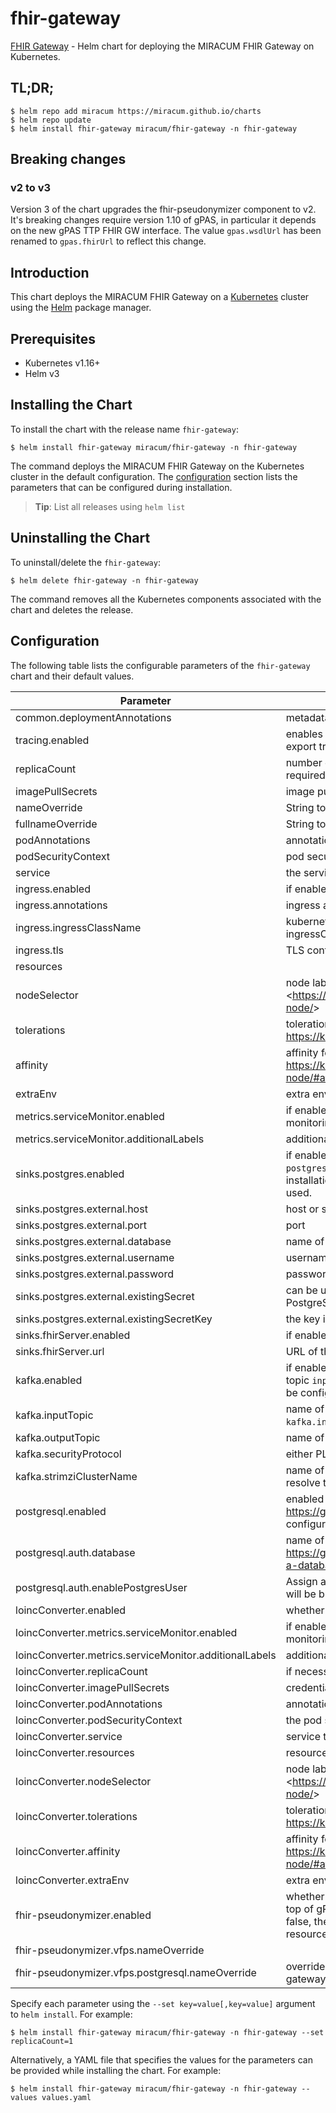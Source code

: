 # fhir-gateway

[FHIR Gateway](https://github.com/miracum/fhir-gateway) - Helm chart for deploying the MIRACUM FHIR Gateway on Kubernetes.

## TL;DR;

```console
$ helm repo add miracum https://miracum.github.io/charts
$ helm repo update
$ helm install fhir-gateway miracum/fhir-gateway -n fhir-gateway
```

## Breaking changes

### v2 to v3

Version 3 of the chart upgrades the fhir-pseudonymizer component to v2. It's breaking changes require version 1.10 of gPAS, in particular it depends
on the new gPAS TTP FHIR GW interface. The value `gpas.wsdlUrl` has been renamed to `gpas.fhirUrl` to reflect this change.

## Introduction

This chart deploys the MIRACUM FHIR Gateway on a [Kubernetes](http://kubernetes.io) cluster using the [Helm](https://helm.sh) package manager.

## Prerequisites

- Kubernetes v1.16+
- Helm v3

## Installing the Chart

To install the chart with the release name `fhir-gateway`:

```console
$ helm install fhir-gateway miracum/fhir-gateway -n fhir-gateway
```

The command deploys the MIRACUM FHIR Gateway on the Kubernetes cluster in the default configuration. The [configuration](#configuration) section lists the parameters that can be configured during installation.

> **Tip**: List all releases using `helm list`

## Uninstalling the Chart

To uninstall/delete the `fhir-gateway`:

```console
$ helm delete fhir-gateway -n fhir-gateway
```

The command removes all the Kubernetes components associated with the chart and deletes the release.

## Configuration

The following table lists the configurable parameters of the `fhir-gateway` chart and their default values.

| Parameter                                              | Description                                                                                                                                                                                                                                       | Default                                                          |
| ------------------------------------------------------ | ------------------------------------------------------------------------------------------------------------------------------------------------------------------------------------------------------------------------------------------------- | ---------------------------------------------------------------- |
| common.deploymentAnnotations                           | metadata.annotations to apply to all deployments                                                                                                                                                                                                  | <code>{}</code>                                                  |
| tracing.enabled                                        | enables tracing for all supported components by default, the components export traces in Jaeger format to `localhost:16686`                                                                                                                       | <code>false</code>                                               |
| replicaCount                                           | number of replicas. The application is well-suited to scale horizontally if required.                                                                                                                                                             | <code>1</code>                                                   |
| imagePullSecrets                                       | image pull secrets for the pod                                                                                                                                                                                                                    | <code>[]</code>                                                  |
| nameOverride                                           | String to partially override fullname template (will maintain the release name)                                                                                                                                                                   | <code>""</code>                                                  |
| fullnameOverride                                       | String to fully override fullname template                                                                                                                                                                                                        | <code>""</code>                                                  |
| podAnnotations                                         | annotations to apply to the pod                                                                                                                                                                                                                   | <code>{}</code>                                                  |
| podSecurityContext                                     | pod security context                                                                                                                                                                                                                              | <code>{}</code>                                                  |
| service                                                | the service used to expose the FHIR GW REST endpoint                                                                                                                                                                                              | <code>{"metricsPort":8081,"port":8080,"type":"ClusterIP"}</code> |
| ingress.enabled                                        | if enabled, create an Ingress to expose the FHIR Gateway outside the cluster                                                                                                                                                                      | <code>false</code>                                               |
| ingress.annotations                                    | ingress annotations                                                                                                                                                                                                                               | <code>{}</code>                                                  |
| ingress.ingressClassName                               | kubernetes.io/ingress.class: nginx kubernetes.io/tls-acme: "true" ingressClassName field                                                                                                                                                          | <code>""</code>                                                  |
| ingress.tls                                            | TLS config                                                                                                                                                                                                                                        | <code>[]</code>                                                  |
| resources                                              |                                                                                                                                                                                                                                                   | <code>{}</code>                                                  |
| nodeSelector                                           | node labels for pods assignment see: <<https://kubernetes.io/docs/concepts/scheduling-eviction/assign-pod-node/>>                                                                                                                                 | <code>{}</code>                                                  |
| tolerations                                            | tolerations for pods assignment see: <https://kubernetes.io/docs/concepts/configuration/taint-and-toleration/>                                                                                                                                    | <code>[]</code>                                                  |
| affinity                                               | affinity for pods assignment see: <https://kubernetes.io/docs/concepts/configuration/assign-pod-node/#affinity-and-anti-affinity>                                                                                                                 | <code>{}</code>                                                  |
| extraEnv                                               | extra environment vars to set on the FHIR gateway container                                                                                                                                                                                       | <code>[]</code>                                                  |
| metrics.serviceMonitor.enabled                         | if enabled, creates a ServiceMonitor instance for Prometheus Operator-based monitoring                                                                                                                                                            | <code>false</code>                                               |
| metrics.serviceMonitor.additionalLabels                | additional labels for the ServiceMonitor resource, e.g. `release: prometheus`                                                                                                                                                                     | <code>{}</code>                                                  |
| sinks.postgres.enabled                                 | if enabled, writes all received FHIR resources to a Postgres DB if `postgresql.enabled=true`, then a Postgres DB is started as part of this installation. If `postgresql.enabled=false`, then `sinks.postgres.external.*` is used.                | <code>true</code>                                                |
| sinks.postgres.external.host                           | host or server name                                                                                                                                                                                                                               | <code>""</code>                                                  |
| sinks.postgres.external.port                           | port                                                                                                                                                                                                                                              | <code>"5432"</code>                                              |
| sinks.postgres.external.database                       | name of the database to connect to                                                                                                                                                                                                                | <code>""</code>                                                  |
| sinks.postgres.external.username                       | username to authenticate as                                                                                                                                                                                                                       | <code>""</code>                                                  |
| sinks.postgres.external.password                       | password for the user                                                                                                                                                                                                                             | <code>""</code>                                                  |
| sinks.postgres.external.existingSecret                 | can be used to specify the name of an existing secret containing the PostgreSQL password. An alternative to setting the password above.                                                                                                           | <code>""</code>                                                  |
| sinks.postgres.external.existingSecretKey              | the key inside the `existingSecret` containing the password.                                                                                                                                                                                      | <code>"postgresql-password"</code>                               |
| sinks.fhirServer.enabled                               | if enabled, sends all received resources to the specified FHIR server                                                                                                                                                                             | <code>false</code>                                               |
| sinks.fhirServer.url                                   | URL of the FHIR server. Support for authentication is not implemented.                                                                                                                                                                            | <code>""</code>                                                  |
| kafka.enabled                                          | if enabled, the FHIR Gateway will read resources from the specified Kafka topic `inputTopic` and write them to `outputTopic`. Requires the Kafka cluster to be configured using <https://strimzi.io/>.                                            | <code>false</code>                                               |
| kafka.inputTopic                                       | name of the Kafka topic to read resources from DEPRECATED: use `kafka.inputTopics` (note the s) instead.                                                                                                                                          | <code>fhir-raw</code>                                            |
| kafka.outputTopic                                      | name of the topic to write processed resources to                                                                                                                                                                                                 | <code>fhir.post-gatway</code>                                    |
| kafka.securityProtocol                                 | either PLAINTEXT or SSL                                                                                                                                                                                                                           | <code>PLAINTEXT</code>                                           |
| kafka.strimziClusterName                               | name of the Strimzi Kafka CRD this gateway should connect to. This is used to resolve the Kafka bootstrap service.                                                                                                                                | <code>"my-cluster"</code>                                        |
| postgresql.enabled                                     | enabled the included Postgres DB see <https://github.com/bitnami/charts/tree/master/bitnami/postgresql> for configuration options                                                                                                                 | <code>true</code>                                                |
| postgresql.auth.database                               | name of the database to create see: <https://github.com/bitnami/containers/tree/main/bitnami/postgresql#creating-a-database-on-first-run>                                                                                                         | <code>"fhir_gateway"</code>                                      |
| postgresql.auth.enablePostgresUser                     | Assign a password to the "postgres" admin user. Otherwise, remote access will be blocked for this user                                                                                                                                            | <code>true</code>                                                |
| loincConverter.enabled                                 | whether to enable the LOINC conversion and harmonization service                                                                                                                                                                                  | <code>true</code>                                                |
| loincConverter.metrics.serviceMonitor.enabled          | if enabled, creates a ServiceMonitor instance for Prometheus Operator-based monitoring                                                                                                                                                            | <code>false</code>                                               |
| loincConverter.metrics.serviceMonitor.additionalLabels | additional labels for the ServiceMonitor resource, e.g. `release: prometheus`                                                                                                                                                                     | <code>{}</code>                                                  |
| loincConverter.replicaCount                            | if necessary, the service can easily scale horizontally                                                                                                                                                                                           | <code>1</code>                                                   |
| loincConverter.imagePullSecrets                        | credentials to use when pulling the image                                                                                                                                                                                                         | <code>[]</code>                                                  |
| loincConverter.podAnnotations                          | annotations for the pod                                                                                                                                                                                                                           | <code>{}</code>                                                  |
| loincConverter.podSecurityContext                      | the pod security context                                                                                                                                                                                                                          | <code>{}</code>                                                  |
| loincConverter.service                                 | service to expose the application                                                                                                                                                                                                                 | <code>{"port":8080,"type":"ClusterIP"}</code>                    |
| loincConverter.resources                               | resource limits and requests                                                                                                                                                                                                                      | <code>{}</code>                                                  |
| loincConverter.nodeSelector                            | node labels for pods assignment see: <<https://kubernetes.io/docs/concepts/scheduling-eviction/assign-pod-node/>>                                                                                                                                 | <code>{}</code>                                                  |
| loincConverter.tolerations                             | tolerations for pods assignment see: <https://kubernetes.io/docs/concepts/configuration/taint-and-toleration/>                                                                                                                                    | <code>[]</code>                                                  |
| loincConverter.affinity                                | affinity for pods assignment see: <https://kubernetes.io/docs/concepts/configuration/assign-pod-node/#affinity-and-anti-affinity>                                                                                                                 | <code>{}</code>                                                  |
| loincConverter.extraEnv                                | extra environment variables to set on the                                                                                                                                                                                                         | <code>[]</code>                                                  |
| fhir-pseudonymizer.enabled                             | whether to enable the FHIR Pseudonymizer - a thin, FHIR-native wrapper on top of gPAS an Vfps with additional options for anonymization. if this is set to false, then the FHIR gateway will not attempt to pseudonymize/anonymize the resources. | <code>true</code>                                                |
| fhir-pseudonymizer.vfps.nameOverride                   |                                                                                                                                                                                                                                                   | <code>gateway-vfps</code>                                        |
| fhir-pseudonymizer.vfps.postgresql.nameOverride        | overrides the chart's postgres server name to avoid conflicts with the fhir-gateway's postgresql                                                                                                                                                  | <code>"vfps-postgres"</code>                                     |

Specify each parameter using the `--set key=value[,key=value]` argument to `helm install`. For example:

```console
$ helm install fhir-gateway miracum/fhir-gateway -n fhir-gateway --set replicaCount=1
```

Alternatively, a YAML file that specifies the values for the parameters can be provided while
installing the chart. For example:

```console
$ helm install fhir-gateway miracum/fhir-gateway -n fhir-gateway --values values.yaml
```
